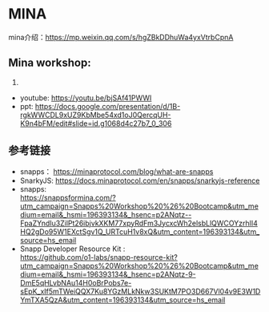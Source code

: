# MINA
mina介绍：https://mp.weixin.qq.com/s/hgZBkDDhuWa4yxVtrbCpnA


## Mina workshop:
1. 
  - youtube: https://youtu.be/bjSAf41PWWI
  - ppt: https://docs.google.com/presentation/d/1B-rgkWWCDL9xUZ9KbMbe54xd1oJ0QercqUH-K9n4bFM/edit#slide=id.g1068d4c27b7_0_306 



## 参考链接

 - snapps： https://minaprotocol.com/blog/what-are-snapps
 - SnarkyJS: https://docs.minaprotocol.com/en/snapps/snarkyjs-reference
 - snapps:   
 https://snappsformina.com/?utm_campaign=Snapps%20Workshop%20%26%20Bootcamp&utm_medium=email&_hsmi=196393134&_hsenc=p2ANqtz--FpaZYndIu3ZilPt26ibjvkXKM77xpyRdFm3JycxcWh2elsbLlQWCOYzrhlI4HQ2gDo95W1EXctSgv1Q_URTcuH1v8xQ&utm_content=196393134&utm_source=hs_email
 - Snapp Developer Resource Kit :   
 https://github.com/o1-labs/snapp-resource-kit?utm_campaign=Snapps%20Workshop%20%26%20Bootcamp&utm_medium=email&_hsmi=196393134&_hsenc=p2ANqtz-9-DmE5qHLvbNAu14H0oBrPobs7e-sEpK_xIf5mTWeiQQX7Ku8YGzMLkNkw3SUKtM7PO3D667Vl04v9E3W1DYmTXA5QzA&utm_content=196393134&utm_source=hs_email
